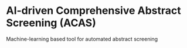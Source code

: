# AI-driven Comprehensive Abstract Screening (ACAS)

Machine-learning based tool for automated abstract screening
